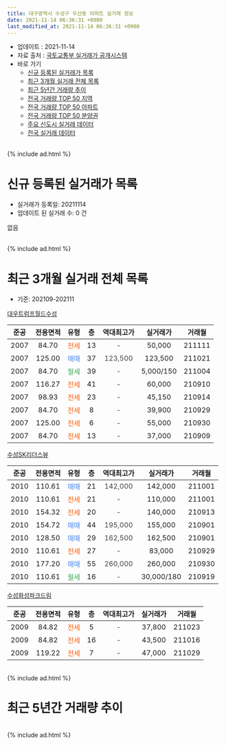 ```yaml
---
title: 대구광역시 수성구 두산동 아파트 실거래 정보
date: 2021-11-14 06:36:31 +0900
last_modified_at: 2021-11-14 06:36:31 +0900
---
```


* 업데이트 : 2021-11-14
* 자료 출처 : [국토교통부 실거래가 공개시스템](http://rt.molit.go.kr)
* 바로 가기
    * [신규 등록된 실거래가 목록](#신규-등록된-실거래가-목록)
    * [최근 3개월 실거래 전체 목록](#최근-3개월-실거래-전체-목록)
    * [최근 5년간 거래량 추이](#최근-5년간-거래량-추이)
    * [전국 거래량 TOP 50 지역](https://inasie.github.io/apt-trade-info/최근-3개월-전국에서-가장-거래가-많이-발생한-지역)
    * [전국 거래량 TOP 50 아파트](https://inasie.github.io/apt-trade-info/최근-3개월-전국에서-가장-거래가-많이-발생한-아파트)
    * [전국 거래량 TOP 50 분양권](https://inasie.github.io/apt-trade-info/최근-3개월-전국에서-가장-거래가-많이-발생한-분양권)
    * [주요 신도시 실거래 데이터](https://inasie.github.io/apt-trade-info/주요-신도시)
    * [전국 실거래 데이터](https://inasie.github.io/apt-trade-info/전국)
<br>
{% include ad.html %}
<br>

# 신규 등록된 실거래가 목록
* 실거래가 등록일: 20211114
* 업데이트 된 실거래 수: 0 건

없음

<br>
{% include ad.html %}
<br>

# 최근 3개월 실거래 전체 목록
* 기준: 202109-202111


[대우트럼프월드수성](https://search.naver.com/search.naver?query=%EB%8C%80%EA%B5%AC%EA%B4%91%EC%97%AD%EC%8B%9C+%EC%88%98%EC%84%B1%EA%B5%AC+%EB%91%90%EC%82%B0%EB%8F%99+%EB%8C%80%EC%9A%B0%ED%8A%B8%EB%9F%BC%ED%94%84%EC%9B%94%EB%93%9C%EC%88%98%EC%84%B1)

|준공|전용면적|유형|층|역대최고가|실거래가|거래월|
|:---:|:---:|:---:|:---:|:---:|:---:|:---:|
|2007|84.70|<span style="color:#ff5a00">전세</span>|13|<span style="color:#444444">-</span>|50,000|211111|
|2007|125.00|<span style="color:#4285f3">매매</span>|37|<span style="color:#444444">123,500</span>|123,500|211021|
|2007|84.70|<span style="color:#34a853">월세</span>|39|<span style="color:#444444">-</span>|5,000/150|211004|
|2007|116.27|<span style="color:#ff5a00">전세</span>|41|<span style="color:#444444">-</span>|60,000|210910|
|2007|98.93|<span style="color:#ff5a00">전세</span>|23|<span style="color:#444444">-</span>|45,150|210914|
|2007|84.70|<span style="color:#ff5a00">전세</span>|8|<span style="color:#444444">-</span>|39,900|210929|
|2007|125.00|<span style="color:#ff5a00">전세</span>|6|<span style="color:#444444">-</span>|55,000|210930|
|2007|84.70|<span style="color:#ff5a00">전세</span>|13|<span style="color:#444444">-</span>|37,000|210909|

[수성SK리더스뷰](https://search.naver.com/search.naver?query=%EB%8C%80%EA%B5%AC%EA%B4%91%EC%97%AD%EC%8B%9C+%EC%88%98%EC%84%B1%EA%B5%AC+%EB%91%90%EC%82%B0%EB%8F%99+%EC%88%98%EC%84%B1SK%EB%A6%AC%EB%8D%94%EC%8A%A4%EB%B7%B0)

|준공|전용면적|유형|층|역대최고가|실거래가|거래월|
|:---:|:---:|:---:|:---:|:---:|:---:|:---:|
|2010|110.61|<span style="color:#4285f3">매매</span>|21|<span style="color:#444444">142,000</span>|142,000|211001|
|2010|110.61|<span style="color:#ff5a00">전세</span>|21|<span style="color:#444444">-</span>|110,000|211001|
|2010|154.32|<span style="color:#ff5a00">전세</span>|20|<span style="color:#444444">-</span>|140,000|210913|
|2010|154.72|<span style="color:#4285f3">매매</span>|44|<span style="color:#444444">195,000</span>|155,000|210901|
|2010|128.50|<span style="color:#4285f3">매매</span>|29|<span style="color:#444444">162,500</span>|162,500|210901|
|2010|110.61|<span style="color:#ff5a00">전세</span>|27|<span style="color:#444444">-</span>|83,000|210929|
|2010|177.20|<span style="color:#4285f3">매매</span>|55|<span style="color:#444444">260,000</span>|260,000|210930|
|2010|110.61|<span style="color:#34a853">월세</span>|16|<span style="color:#444444">-</span>|30,000/180|210919|

[수성화성파크드림](https://search.naver.com/search.naver?query=%EB%8C%80%EA%B5%AC%EA%B4%91%EC%97%AD%EC%8B%9C+%EC%88%98%EC%84%B1%EA%B5%AC+%EB%91%90%EC%82%B0%EB%8F%99+%EC%88%98%EC%84%B1%ED%99%94%EC%84%B1%ED%8C%8C%ED%81%AC%EB%93%9C%EB%A6%BC)

|준공|전용면적|유형|층|역대최고가|실거래가|거래월|
|:---:|:---:|:---:|:---:|:---:|:---:|:---:|
|2009|84.82|<span style="color:#ff5a00">전세</span>|5|<span style="color:#444444">-</span>|37,800|211023|
|2009|84.82|<span style="color:#ff5a00">전세</span>|16|<span style="color:#444444">-</span>|43,500|211016|
|2009|119.22|<span style="color:#ff5a00">전세</span>|7|<span style="color:#444444">-</span>|47,000|211029|


<br>
{% include ad.html %}
<br>

# 최근 5년간 거래량 추이


<div style="width:100%;">
    <canvas id="deal_progress" height="200"></canvas>
</div>

<script>
new Chart(document.getElementById("deal_progress"), {
    type: 'line',
    data: {
        labels: ['201611','201612','201701','201702','201703','201704','201705','201706','201707','201708','201709','201710','201711','201712','201801','201802','201803','201804','201805','201806','201807','201808','201809','201810','201811','201812','201901','201902','201903','201904','201905','201906','201907','201908','201909','201910','201911','201912','202001','202002','202003','202004','202005','202006','202007','202008','202009','202010','202011','202012','202101','202102','202103','202104','202105','202106','202107','202108','202109','202110','202111'],
        datasets: [{
            label: '매매',
            pointRadius: 1,
            data: [13, 7, 11, 8, 14, 8, 16, 25, 35, 25, 18, 8, 7, 13, 22, 24, 34, 13, 17, 12, 8, 19, 20, 17, 7, 2, 2, 3, 2, 11, 4, 4, 8, 7, 8, 8, 14, 16, 10, 6, 8, 4, 10, 10, 23, 22, 26, 47, 27, 6, 5, 1, 1, 8, 8, 4, 3, 3, 3, 2, 0],
            borderColor: "rgba(255, 201, 14, 1)",
            backgroundColor: "rgba(255, 201, 14, 0.5)",
            fill: false,
            lineTension: 0
        },{
            label: '전월세',
            pointRadius: 1,
            data: [10, 9, 5, 7, 9, 4, 7, 4, 8, 6, 8, 4, 9, 5, 8, 10, 10, 4, 5, 6, 9, 4, 6, 4, 8, 4, 4, 8, 4, 4, 10, 3, 3, 7, 9, 6, 8, 9, 12, 10, 4, 5, 5, 8, 7, 4, 5, 6, 9, 6, 11, 4, 4, 17, 6, 0, 9, 2, 8, 5, 1],
            borderColor: "rgba(0, 141, 185, 1)",
            backgroundColor: "rgba(0, 141, 185, 0.5)",
            fill: false,
            lineTension: 0
        }
        ]
    },
    options: {
        responsive: true,
        title: {
            display: false
        },
        tooltips: {
            mode: 'index',
            intersect: false
        },
        hover: {
            mode: 'nearest',
            intersect: true
        },
        scales: {
            xAxes: [{
                display: true,
                scaleLabel: {
                    display: true,
                    labelString: '년/월'
                }
            }],
            yAxes: [{
                display: true,
                ticks: {
                    suggestedMin: 0,
                },
                scaleLabel: {
                    display: true,
                    labelString: '실거래 수'
                }
            }]
        }
    }
});

</script>


<br>
{% include ad.html %}
<br>

